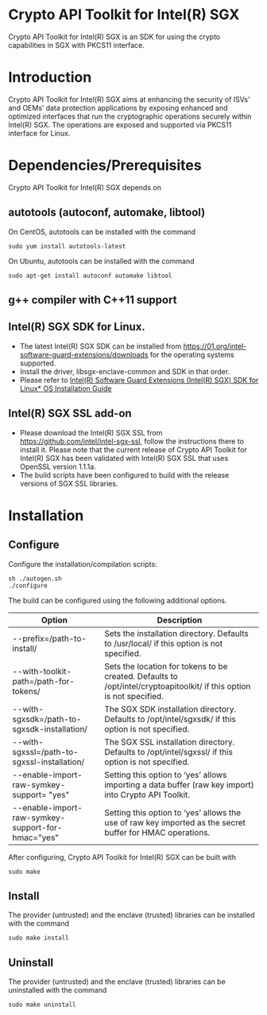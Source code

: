 # Crypto API Toolkit for Intel(R) SGX

Crypto API Toolkit for Intel(R) SGX is an SDK for using the crypto capabilities in SGX with PKCS11 interface.

# Introduction

Crypto API Toolkit for Intel(R) SGX  aims at enhancing the security of ISVs’ and OEMs’ data protection applications by exposing enhanced and optimized interfaces that run the cryptographic operations securely within Intel(R) SGX. The operations are exposed and supported via PKCS11 interface for Linux.

# Dependencies/Prerequisites
Crypto API Toolkit for Intel(R) SGX depends on

## autotools (autoconf, automake, libtool)
 On CentOS, autotools can be installed with the command
 
```
sudo yum install autotools-latest
```

 On Ubuntu, autotools can be installed with the command

 ```
sudo apt-get install autoconf automake libtool
 ```
## g++ compiler with C++11 support
## Intel(R) SGX SDK for Linux.
 * The latest Intel(R) SGX SDK can be installed from <a href="https://01.org/intel-software-guard-extensions/downloads">https://01.org/intel-software-guard-extensions/downloads</a> for the operating systems supported.
 * Install the driver, libsgx-enclave-common and SDK in that order.
 * Please refer to <a href="https://download.01.org/intel-sgx/linux-2.5/docs/Intel_SGX_Installation_Guide_Linux_2.5_Open_Source.pdf">Intel(R) Software Guard Extensions (Intel(R) SGX) SDK for Linux* OS Installation Guide</a>
## Intel(R) SGX SSL add-on
* Please download the Intel(R) SGX SSL from https://github.com/intel/intel-sgx-ssl, follow the instructions there to install it. Please note that the current release of Crypto API Toolkit for Intel(R) SGX has been validated with Intel(R) SGX SSL that uses OpenSSL version 1.1.1a.
* The build scripts have been configured to build with the release versions of SGX SSL libraries.

# Installation

## Configure
Configure the installation/compilation scripts:

```
sh ./autogen.sh
./configure
```

The build can be configured using the following additional options.

| Option        | Description |
| ----------- | ----------- |
| --prefix=/path-to-install/      | Sets the installation directory. Defaults to /usr/local/ if this option is not specified.       |
| --with-toolkit-path=/path-for-tokens/   | Sets the location for tokens to be created. Defaults to /opt/intel/cryptoapitoolkit/ if this option is not specified. |
| --with-sgxsdk=/path-to-sgxsdk-installation/ | The SGX SDK installation directory. Defaults to /opt/intel/sgxsdk/ if this option is not specified. |
| --with-sgxssl=/path-to-sgxssl-installation/ | The SGX SSL installation directory. Defaults to /opt/intel/sgxssl/ if this option is not specified. |
| --enable-import-raw-symkey-support= "yes" | Setting this option to ‘yes’ allows importing a data buffer (raw key import) into Crypto API Toolkit. |
| --enable-import-raw-symkey-support-for-hmac="yes" | Setting this option to ‘yes’ allows the use of raw key imported as the secret buffer for HMAC operations. |


After configuring, Crypto API Toolkit for Intel(R) SGX can be built with 
```
sudo make
```

## Install
The provider (untrusted) and the enclave (trusted) libraries can be installed with the command
```
sudo make install
```

## Uninstall
The provider (untrusted) and the enclave (trusted) libraries can be uninstalled with the command
```
sudo make uninstall
```

